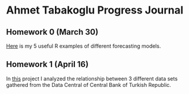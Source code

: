 # Ahmet Tabakoglu Progress Journal

## Homework 0 (March 30)

[Here](files/examples.html) is my 5 useful R examples of different forecasting models.

## Homework 1 (April 16)

In [this](files/hw1.html) project I analyzed the relationship between 3 different data sets gathered from the Data Central of Central Bank of Turkish Republic.